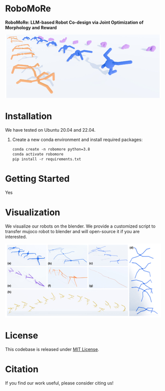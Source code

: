 # RoboMoRe
**RoboMoRe: LLM-based Robot Co-design via Joint Optimization of Morphology and Reward**


![Field Image](teaser.jpg)


# Installation
We have tested on Ubuntu 20.04 and 22.04.

1. Create a new conda environment and install required packages:
    ```
    conda create -n robomore python=3.8
    conda activate robomore
    pip install -r requirements.txt
    ```

# Getting Started
Yes


# Visualization
We visualize our robots on the blender. We provide a customized script to transfer mujoco robot to blender and will open-source it if you are interested.

![Field Image](vis.jpg)
# License
This codebase is released under [MIT License](LICENSE).

# Citation
If you find our work useful, please consider citing us!

